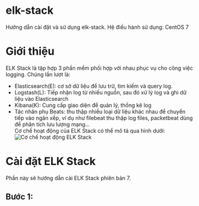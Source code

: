 # elk-stack
Hướng dẫn cài đặt và sử dụng elk-stack. 
Hệ điều hành sử dụng: CentOS 7
# Giới thiệu
ELK Stack là tập hợp 3 phần mềm phối hợp với nhau phục vụ cho công việc logging. Chúng lần lượt là:  
- Elasticsearch(E): cơ sở dữ liệu để lưu trữ, tìm kiếm và query log.  
- Logstash(L): Tiếp nhận log từ nhiều nguồn, sau đó xử lý log và ghi dữ liệu vào Elasticsearch  
- Kibana(K): Cung cấp giao diện để quản lý, thống kê log  
- Tác nhân phụ Beats: thu thập nhiều loại dữ liệu khác nhau để chuyển tiếp vào ngăn xếp, ví dụ như filebeat thu thập log files, packetbeat dùng để phân tích lưu lượng mạng…  
Cơ chế hoạt động của ELK Stack có thể mô tả qua hình dưới:
![Cơ chế hoạt động ELK Stack](https://user-images.githubusercontent.com/112193377/191057122-3722be59-152a-47bf-bea6-c89e09da9a0e.png)
# Cài đặt ELK Stack
Phần này sẽ hướng dẫn cài ELK Stack phiên bản 7.
## Bước 1: 
